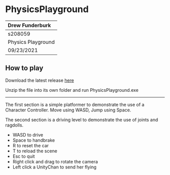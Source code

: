 # PhysicsPlayground

| Drew Funderburk    |
| :----------------- |
| s208059            |
| Physics Playground |
| 09/23/2021         |

## How to play

Download the latest release [here](https://github.com/drewfunderburk/PhysicsPlayground/releases)

Unzip the file into its own folder and run PhysicsPlayground.exe

---

The first section is a simple platformer to demonstrate the use of a Character Controller. Move using WASD, Jump using Space.

The second section is a driving level to demonstrate the use of joints and ragdolls.

- WASD to drive
- Space to handbrake
- R to reset the car
- T to reload the scene
- Esc to quit
- Right click and drag to rotate the camera
- Left click a UnityChan to send her flying
